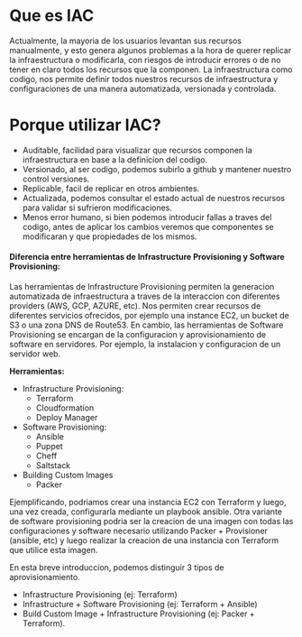 # Que es IAC
Actualmente, la mayoria de los usuarios levantan sus recursos manualmente, y esto genera algunos problemas a la hora de querer replicar la infraestructura o modificarla, con riesgos de introducir errores o de no tener en claro todos los recursos que la componen.
La infraestructura como codigo, nos permite definir todos nuestros recursos de infraestructura y configuraciones de una manera automatizada, versionada y controlada.

# Porque utilizar IAC?
   * Auditable, facilidad para visualizar que recursos componen la infraestructura en base a la definicion del codigo.
   * Versionado, al ser codigo, podemos subirlo a github y mantener nuestro control versiones.
   * Replicable, facil de replicar en otros ambientes.
   * Actualizada, podemos consultar el estado actual de nuestros recursos para validar si sufrieron modificaciones.
   * Menos error humano, si bien podemos introducir fallas a traves del codigo, antes de aplicar los cambios veremos que componentes se modificaran y que propiedades de los mismos.


#### Diferencia entre herramientas de Infrastructure Provisioning y Software Provisioning:
Las herramientas de Infrastructure Provisioning permiten la generacion automatizada de infraestructura a traves de la interaccion con diferentes providers (AWS, GCP, AZURE, etc). Nos permiten crear recursos de diferentes servicios ofrecidos, por ejemplo una instance EC2, un bucket de S3 o una zona DNS de Route53.
En cambio, las herramientas de Software Provisioning se encargan de la configuracion y aprovisionamiento de software en servidores. Por ejemplo, la instalacion y configuracion de un servidor web.

**Herramientas:**
   * Infrastructure Provisioning:
        + Terraform
        + Cloudformation
        + Deploy Manager
   * Software Provisioning:
        + Ansible
        + Puppet
        + Cheff 
        + Saltstack
   * Building Custom Images
        + Packer

Ejemplificando, podriamos crear una instancia EC2 con Terraform y luego, una vez creada, configurarla mediante un playbook ansible.
Otra variante de software provisioning podria ser la creacion de una imagen con todas las configuraciones y software necesario utilizando Packer + Provisioner (ansible, etc) y luego realizar la creacion de una instancia con Terraform que utilice esta imagen.

En esta breve introduccion, podemos distinguir 3 tipos de aprovisionamiento.
  * Infrastructure Provisioning (ej: Terraform)
  * Infrastructure + Software Provisioning (ej: Terraform + Ansible)
  * Build Custom Image + Infrastructure Provisioning (ej: Packer + Terraform).

